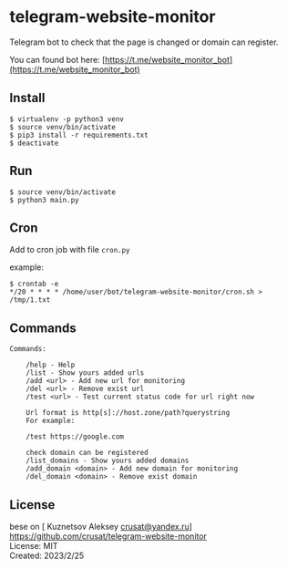 # telegram-website-monitor

Telegram bot to check that the page is changed or domain can register.

You can found bot here: [https://t.me/website_monitor_bot](https://t.me/website_monitor_bot)

## Install

    $ virtualenv -p python3 venv
    $ source venv/bin/activate
    $ pip3 install -r requirements.txt
    $ deactivate

## Run

    $ source venv/bin/activate
    $ python3 main.py

## Cron

Add to cron job with file `cron.py`

example:

    $ crontab -e
    */20 * * * * /home/user/bot/telegram-website-monitor/cron.sh > /tmp/1.txt  


## Commands  

```
Commands:

    /help - Help
    /list - Show yours added urls
    /add <url> - Add new url for monitoring
    /del <url> - Remove exist url
    /test <url> - Test current status code for url right now

    Url format is http[s]://host.zone/path?querystring
    For example:

    /test https://google.com

    check domain can be registered
    /list_domains - Show yours added domains
    /add_domain <domain> - Add new domain for monitoring
    /del_domain <domain> - Remove exist domain
```

## License  

bese on [ Kuznetsov Aleksey <crusat@yandex.ru>] https://github.com/crusat/telegram-website-monitor  
License: MIT  
Created: 2023/2/25  
